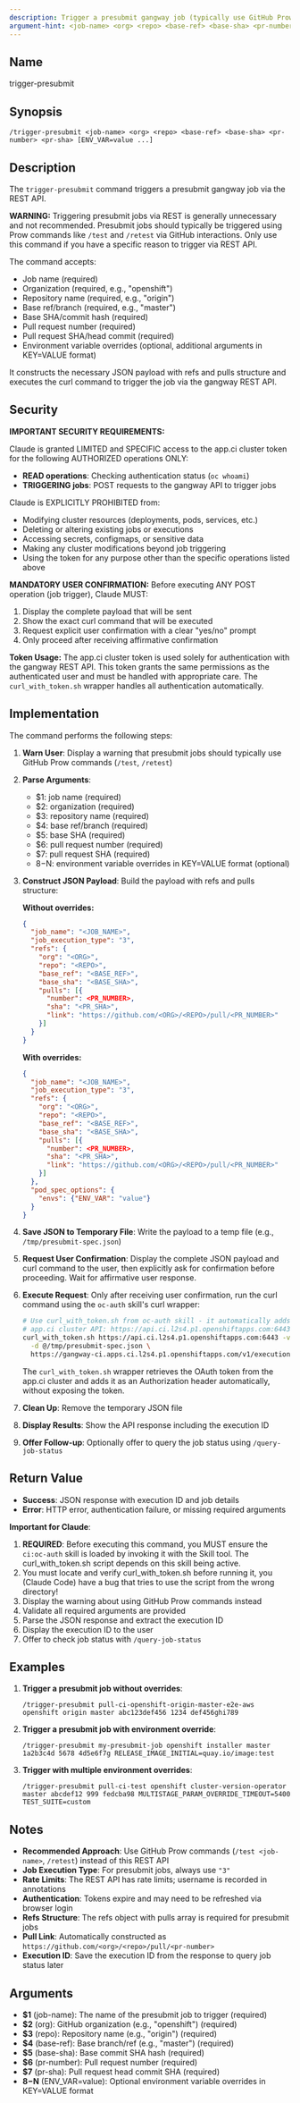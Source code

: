 ```yaml
---
description: Trigger a presubmit gangway job (typically use GitHub Prow commands instead)
argument-hint: <job-name> <org> <repo> <base-ref> <base-sha> <pr-number> <pr-sha> [ENV_VAR=value ...]
---
```


## Name
trigger-presubmit

## Synopsis
```
/trigger-presubmit <job-name> <org> <repo> <base-ref> <base-sha> <pr-number> <pr-sha> [ENV_VAR=value ...]
```

## Description

The `trigger-presubmit` command triggers a presubmit gangway job via the REST API.

**WARNING:** Triggering presubmit jobs via REST is generally unnecessary and not recommended. Presubmit jobs should typically be triggered using Prow commands like `/test` and `/retest` via GitHub interactions. Only use this command if you have a specific reason to trigger via REST API.

The command accepts:
- Job name (required)
- Organization (required, e.g., "openshift")
- Repository name (required, e.g., "origin")
- Base ref/branch (required, e.g., "master")
- Base SHA/commit hash (required)
- Pull request number (required)
- Pull request SHA/head commit (required)
- Environment variable overrides (optional, additional arguments in KEY=VALUE format)

It constructs the necessary JSON payload with refs and pulls structure and executes the curl command to trigger the job via the gangway REST API.

## Security

**IMPORTANT SECURITY REQUIREMENTS:**

Claude is granted LIMITED and SPECIFIC access to the app.ci cluster token for the following AUTHORIZED operations ONLY:
- **READ operations**: Checking authentication status (`oc whoami`)
- **TRIGGERING jobs**: POST requests to the gangway API to trigger jobs

Claude is EXPLICITLY PROHIBITED from:
- Modifying cluster resources (deployments, pods, services, etc.)
- Deleting or altering existing jobs or executions
- Accessing secrets, configmaps, or sensitive data
- Making any cluster modifications beyond job triggering
- Using the token for any purpose other than the specific operations listed above

**MANDATORY USER CONFIRMATION:**
Before executing ANY POST operation (job trigger), Claude MUST:
1. Display the complete payload that will be sent
2. Show the exact curl command that will be executed
3. Request explicit user confirmation with a clear "yes/no" prompt
4. Only proceed after receiving affirmative confirmation

**Token Usage:**
The app.ci cluster token is used solely for authentication with the gangway REST API. This token grants the same permissions as the authenticated user and must be handled with appropriate care. The `curl_with_token.sh` wrapper handles all authentication automatically.

## Implementation

The command performs the following steps:

1. **Warn User**: Display a warning that presubmit jobs should typically use GitHub Prow commands (`/test`, `/retest`)

2. **Parse Arguments**:
   - $1: job name (required)
   - $2: organization (required)
   - $3: repository name (required)
   - $4: base ref/branch (required)
   - $5: base SHA (required)
   - $6: pull request number (required)
   - $7: pull request SHA (required)
   - $8-$N: environment variable overrides in KEY=VALUE format (optional)

4. **Construct JSON Payload**: Build the payload with refs and pulls structure:

   **Without overrides:**
   ```json
   {
     "job_name": "<JOB_NAME>",
     "job_execution_type": "3",
     "refs": {
       "org": "<ORG>",
       "repo": "<REPO>",
       "base_ref": "<BASE_REF>",
       "base_sha": "<BASE_SHA>",
       "pulls": [{
         "number": <PR_NUMBER>,
         "sha": "<PR_SHA>",
         "link": "https://github.com/<ORG>/<REPO>/pull/<PR_NUMBER>"
       }]
     }
   }
   ```

   **With overrides:**
   ```json
   {
     "job_name": "<JOB_NAME>",
     "job_execution_type": "3",
     "refs": {
       "org": "<ORG>",
       "repo": "<REPO>",
       "base_ref": "<BASE_REF>",
       "base_sha": "<BASE_SHA>",
       "pulls": [{
         "number": <PR_NUMBER>,
         "sha": "<PR_SHA>",
         "link": "https://github.com/<ORG>/<REPO>/pull/<PR_NUMBER>"
       }]
     },
     "pod_spec_options": {
       "envs": {"ENV_VAR": "value"}
     }
   }
   ```

5. **Save JSON to Temporary File**: Write the payload to a temp file (e.g., `/tmp/presubmit-spec.json`)

6. **Request User Confirmation**: Display the complete JSON payload and curl command to the user, then explicitly ask for confirmation before proceeding. Wait for affirmative user response.

7. **Execute Request**: Only after receiving user confirmation, run the curl command using the `oc-auth` skill's curl wrapper:
   ```bash
   # Use curl_with_token.sh from oc-auth skill - it automatically adds the OAuth token
   # app.ci cluster API: https://api.ci.l2s4.p1.openshiftapps.com:6443
   curl_with_token.sh https://api.ci.l2s4.p1.openshiftapps.com:6443 -v -X POST \
     -d @/tmp/presubmit-spec.json \
     https://gangway-ci.apps.ci.l2s4.p1.openshiftapps.com/v1/executions
   ```
   The `curl_with_token.sh` wrapper retrieves the OAuth token from the app.ci cluster and adds it as an Authorization header automatically, without exposing the token.

8. **Clean Up**: Remove the temporary JSON file

9. **Display Results**: Show the API response including the execution ID

10. **Offer Follow-up**: Optionally offer to query the job status using `/query-job-status`

## Return Value
- **Success**: JSON response with execution ID and job details
- **Error**: HTTP error, authentication failure, or missing required arguments

**Important for Claude**:
1. **REQUIRED**: Before executing this command, you MUST ensure the `ci:oc-auth` skill is loaded by invoking it with the Skill tool. The curl_with_token.sh script depends on this skill being active.
2. You must locate and verify curl_with_token.sh before running it, you (Claude Code) have a bug that tries to use the script from the wrong directory!
3. Display the warning about using GitHub Prow commands instead
4. Validate all required arguments are provided
5. Parse the JSON response and extract the execution ID
6. Display the execution ID to the user
7. Offer to check job status with `/query-job-status`

## Examples

1. **Trigger a presubmit job without overrides**:
   ```
   /trigger-presubmit pull-ci-openshift-origin-master-e2e-aws openshift origin master abc123def456 1234 def456ghi789
   ```

2. **Trigger a presubmit job with environment override**:
   ```
   /trigger-presubmit my-presubmit-job openshift installer master 1a2b3c4d 5678 4d5e6f7g RELEASE_IMAGE_INITIAL=quay.io/image:test
   ```

3. **Trigger with multiple environment overrides**:
   ```
   /trigger-presubmit pull-ci-test openshift cluster-version-operator master abcdef12 999 fedcba98 MULTISTAGE_PARAM_OVERRIDE_TIMEOUT=5400 TEST_SUITE=custom
   ```

## Notes

- **Recommended Approach**: Use GitHub Prow commands (`/test <job-name>`, `/retest`) instead of this REST API
- **Job Execution Type**: For presubmit jobs, always use `"3"`
- **Rate Limits**: The REST API has rate limits; username is recorded in annotations
- **Authentication**: Tokens expire and may need to be refreshed via browser login
- **Refs Structure**: The refs object with pulls array is required for presubmit jobs
- **Pull Link**: Automatically constructed as `https://github.com/<org>/<repo>/pull/<pr-number>`
- **Execution ID**: Save the execution ID from the response to query job status later

## Arguments
- **$1** (job-name): The name of the presubmit job to trigger (required)
- **$2** (org): GitHub organization (e.g., "openshift") (required)
- **$3** (repo): Repository name (e.g., "origin") (required)
- **$4** (base-ref): Base branch/ref (e.g., "master") (required)
- **$5** (base-sha): Base commit SHA hash (required)
- **$6** (pr-number): Pull request number (required)
- **$7** (pr-sha): Pull request head commit SHA (required)
- **$8-$N** (ENV_VAR=value): Optional environment variable overrides in KEY=VALUE format
